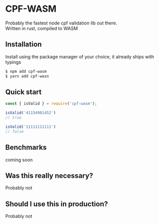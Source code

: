 # CPF-WASM

Probably the fastest node cpf validation lib out there.  
Written in rust, compiled to WASM

## Installation
Install using the package manager of your choice, it already ships with typings

```bash
$ npm add cpf-wasm
$ yarn add cpf-wasn
```

## Quick start

```typescript
const { isValid } = require('cpf-wasm');

isValid('41154981452')
// true

isValid('11111111111')
// false
```

## Benchmarks

coming soon

## Was this really necessary?
Probably not

## Should I use this in production?
Probably not